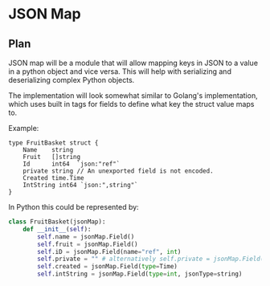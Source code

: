 JSON Map
=======

Plan
----

JSON map will be a module that will allow mapping keys in JSON to a value in a python object and vice versa. This will help with serializing and deserializing complex Python objects.

The implementation will look somewhat similar to Golang's implementation, which uses built in tags for fields to define what key the struct value maps to.

Example:
```Golang
type FruitBasket struct {
    Name    string
    Fruit   []string
    Id      int64  `json:"ref"`
    private string // An unexported field is not encoded.
    Created time.Time
    IntString int64 `json:",string"`
}
```


In Python this could be represented by:

```Python
class FruitBasket(jsonMap):
    def __init__(self):
        self.name = jsonMap.Field()
        self.fruit = jsonMap.Field()
        self.iD = jsonMap.Field(name="ref", int)
        self.private = "" # alternatively self.private = jsonMap.Field(private=True)
        self.created = jsonMap.Field(type=Time)
        self.intString = jsonMap.Field(type=int, jsonType=string)
```
